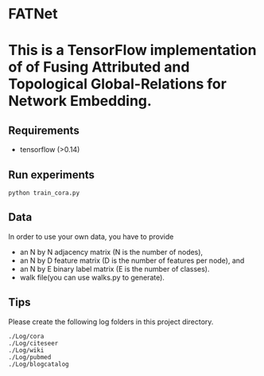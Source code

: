 # FATNet

# This is a TensorFlow implementation of of Fusing Attributed and Topological Global-Relations for Network Embedding.

## Requirements
* tensorflow (>0.14)


## Run experiments

```
python train_cora.py
```
## Data
In order to use your own data, you have to provide 
* an N by N adjacency matrix (N is the number of nodes), 
* an N by D feature matrix (D is the number of features per node), and
* an N by E binary label matrix (E is the number of classes).
* walk file(you can use walks.py to generate).

## Tips
Please create the following log folders in this project directory.
```
./Log/cora
./Log/citeseer
./Log/wiki
./Log/pubmed
./Log/blogcatalog
```
